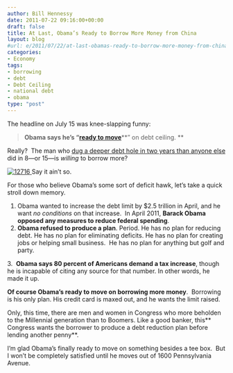 ```yaml
---
author: Bill Hennessy
date: 2011-07-22 09:16:00+00:00
draft: false
title: At Last, Obama’s Ready to Borrow More Money from China
layout: blog
#url: e/2011/07/22/at-last-obamas-ready-to-borrow-more-money-from-china/
categories:
- Economy
tags:
- borrowing
- debt
- Debt Ceiling
- national debt
- obama
type: "post"
---
```


The headline on July 15 was knee-slapping funny:



> **Obama says he’s “**[**ready to move**](https://www.nasdaq.com/aspx/stock-market-news-story.aspx?storyid=201107151142dowjonesdjonline000414&title=obama-says-ready-to-moveon-raising-debt-ceiling)**” on debt ceiling. **



Really?  The man who [dug a deeper debt hole in two years than anyone else](https://www.cnsnews.com/node/72404) did in 8—or 15—is _willing_ to borrow more?

[![12716](https://hennessysview.com/wp-content/uploads/2011/07/12716_thumb.jpg)
](https://hennessysview.com/wp-content/uploads/2011/07/12716.jpg)Say it ain’t so.

For those who believe Obama’s some sort of deficit hawk, let’s take a quick stroll down memory.




  1. Obama wanted to increase the debt limit by $2.5 trillion in April, and he want _no conditions_ on that increase.  In April 2011, **Barack Obama opposed any measures to reduce federal spending**.
  2. **Obama refused to produce a plan**. Period. He has no plan for reducing debt. He has no plan for eliminating deficits. He has no plan for creating jobs or helping small business.  He has no plan for anything but golf and party.




3.  **Obama says 80 percent of Americans demand a tax increase**, though he is incapable of citing any source for that number. In other words, he made it up.

**Of course Obama’s ready to move on borrowing more money**.  Borrowing is his only plan. His credit card is maxed out, and he wants the limit raised.

Only, this time, there are men and women in Congress who more beholden to the Millennial generation than to Boomers. Like a good banker, this** Congress wants the borrower to produce a debt reduction plan before lending another penny**.

I’m glad Obama’s finally ready to move on something besides a tee box.  But I won’t be completely satisfied until he moves out of 1600 Pennsylvania Avenue.
